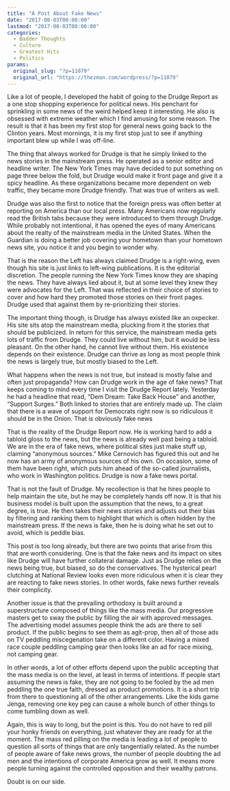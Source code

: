 ```yaml
---
title: "A Post About Fake News"
date: "2017-08-03T00:00:00"
lastmod: "2017-08-03T00:00:00"
categories:
  - Badder Thoughts
  - Culture
  - Greatest Hits
  - Politics
params:
  original_slug: "?p=11079"
  original_url: "https://thezman.com/wordpress/?p=11079"
---
```


Like a lot of people, I developed the habit of going to the Drudge
Report as a one stop shopping experience for political news. His
penchant for sprinkling in some news of the weird helped keep it
interesting. He also is obsessed with extreme weather which I find
amusing for some reason. The result is that it has been my first stop
for general news going back to the Clinton years. Most mornings, it is
my first stop just to see if anything important blew up while I was
off-line.

The thing that always worked for Drudge is that he simply linked to the
news stories in the mainstream press. He operated as a senior editor and
headline writer. The New York Times may have decided to put something on
page three below the fold, but Drudge would make it front page and give
it a spicy headline. As these organizations became more dependent on web
traffic, they became more Drudge friendly. That was true of writers as
well.

Drudge was also the first to notice that the foreign press was often
better at reporting on America than our local press. Many Americans now
regularly read the British tabs because they were introduced to them
through Drudge. While probably not intentional, it has opened the eyes
of many Americans about the realty of the mainstream media in the United
States. When the Guardian is doing a better job covering your hometown
than your hometown news site, you notice it and you begin to wonder why.

That is the reason the Left has always claimed Drudge is a right-wing,
even though his site is just links to left-wing publications. It is the
editorial discretion. The people running the New York Times know they
are shaping the news. They have always lied about it, but at some level
they knew they were advocates for the Left. That was reflected in their
choice of stories to cover and how hard they promoted those stories on
their front pages. Drudge used that against them by re-prioritizing
their stories.

The important thing though, is Drudge has always existed like an
oxpecker. His site sits atop the mainstream media, plucking from it the
stories that should be publicized. In return for this service, the
mainstream media gets lots of traffic from Drudge. They could live
without him, but it would be less pleasant. On the other hand, he cannot
live without them. His existence depends on their existence. Drudge can
thrive as long as most people think the news is largely true, but mostly
biased to the Left.

What happens when the news is not true, but instead is mostly false and
often just propaganda? How can Drudge work in the age of fake news? That
keeps coming to mind every time I visit the Drudge Report lately.
Yesterday he had a headline that read, “Dem Dream: Take Back House” and
another, “Support Surges.” Both linked to stories that are entirely made
up. The claim that there is a wave of support for Democrats right now is
so ridiculous it should be in the Onion. That is obviously fake news

That is the reality of the Drudge Report now. He is working hard to add
a tabloid gloss to the news, but the news is already well past being a
tabloid. We are in the era of fake news, where political sites just make
stuff up, claiming “anonymous sources.” Mike Cernovich has figured this
out and he now has an army of anonymous sources of his own. On occasion,
some of them have been right, which puts him ahead of the so-called
journalists, who work in Washington politics. Drudge is now a fake news
portal.

That is not the fault of Drudge. My recollection is that he hires people
to help maintain the site, but he may be completely hands off now. It is
that his business model is built upon the assumption that the news, to a
great degree, is true. He then takes their news stories and adjusts out
their bias by filtering and ranking them to highlight that which is
often hidden by the mainstream press. If the news is fake, then he is
doing what he set out to avoid, which is peddle bias.

This post is too long already, but there are two points that arise from
this that are worth considering. One is that the fake news and its
impact on sites like Drudge will have further collateral damage. Just as
Drudge relies on the news being true, but biased, so do the
conservatives. The hysterical pearl clutching at National Review looks
even more ridiculous when it is clear they are reacting to fake news
stories. In other words, fake news further reveals their complicity.

Another issue is that the prevailing orthodoxy is built around a
superstructure composed of things like the mass media. Our progressive
masters get to sway the public by filling the air with approved
messages. The advertising model assumes people think the ads are there
to sell product. If the public begins to see them as agit-prop, then all
of those ads on TV peddling miscegenation take on a different color.
Having a mixed race couple peddling camping gear then looks like an ad
for race mixing, not camping gear.

In other words, a lot of other efforts depend upon the public accepting
that the mass media is on the level, at least in terms of intentions. If
people start assuming the news is fake, they are not going to be fooled
by the ad men peddling the one true faith, dressed as product
promotions. It is a short trip from there to questioning all of the
other arrangements. Like the kids game Jenga, removing one key peg can
cause a whole bunch of other things to come tumbling down as well.

Again, this is way to long, but the point is this. You do not have to
red pill your honky friends on everything, just whatever they are ready
for at the moment. The mass red pilling on the media is leading a lot of
people to question all sorts of things that are only tangentially
related. As the number of people aware of fake news grows, the number of
people doubting the ad men and the intentions of corporate America grow
as well. It means more people turning against the controlled opposition
and their wealthy patrons.

Doubt is on our side.
